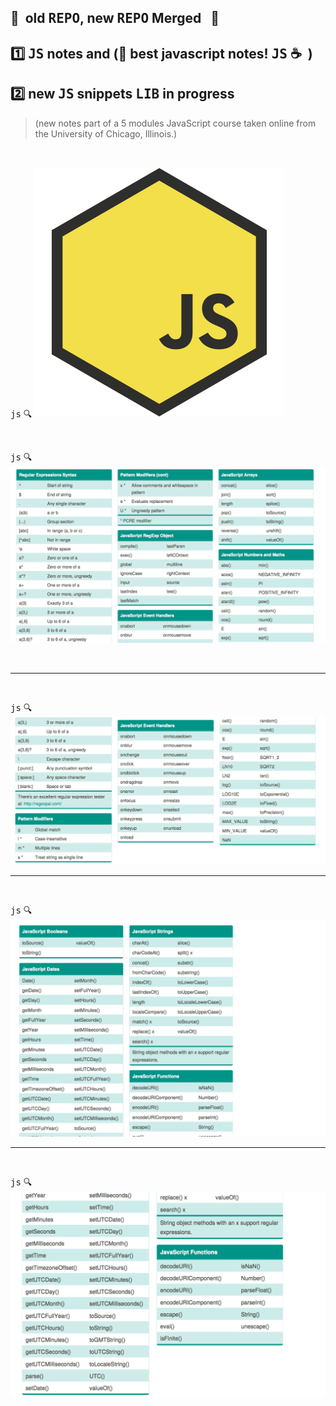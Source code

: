 ## :construction:&nbsp; old <kbd>REPO</kbd>, new <kbd>REPO</kbd> Merged&nbsp;&nbsp;  :construction:

## :one: <kbd>JS</kbd> notes and    (:rocket: best javascript notes! <kbd>JS</kbd>&nbsp;:coffee: &nbsp;)     
## :two: new <kbd>JS</kbd> snippets <kbd>LIB</kbd> in progress

> (new notes part of a 5 modules JavaScript course taken online from the University of Chicago, Illinois.)


<br />
  
 <kbd>js</kbd> :mag:
 ![js1](images/JSU.png)


<br />
  
 <kbd>js</kbd> :mag:
 ![js1](images/js1.png)
 
 <br />
 <hr />  
<br />
  
 <kbd>js</kbd> :mag:
 ![js2](images/js2.png)



 <hr />  
<br />
  
 <kbd>js</kbd> :mag:
 ![js2](images/js3.png)




 <hr />  
<br />
  
 <kbd>js</kbd> :mag:
 ![js2](images/js4.png)
 
 
 
 
 
  



